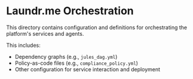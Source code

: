 # Laundr.me Orchestration

This directory contains configuration and definitions for orchestrating the platform's services and agents.

This includes:
- Dependency graphs (e.g., `jules_dag.yml`)
- Policy-as-code files (e.g., `compliance_policy.yml`)
- Other configuration for service interaction and deployment
